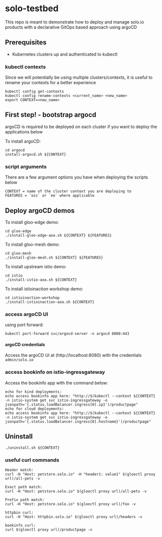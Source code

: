 # solo-testbed
This repo is meant to demonstrate how to deploy and manage solo.io products with a declarative GitOps based approach using argoCD
 
## Prerequisites
- Kubernetes clusters up and authenticated to kubectl

### kubectl contexts
Since we will potentially be using multiple clusters/contexts, it is useful to rename your contexts for a better experience
```
kubectl config get-contexts
kubectl config rename-contexts <current_name> <new_name>
export CONTEXT=<new_name>
```

## First step! - bootstrap argocd
argoCD is required to be deployed on each cluster if you want to deploy the applications below

To install argoCD:
```
cd argocd
install-argocd.sh ${CONTEXT}
```

### script arguments
There are a few argument options you have when deploying the scripts below
```
CONTEXT = name of the cluster context you are deploying to
FEATURES = `oss` or `ee` where applicable
```

## Deploy argoCD demos

To install gloo-edge demo:
```
cd gloo-edge
./install-gloo-edge-aoa.sh ${CONTEXT} ${FEATURES}
```

To install gloo-mesh demo:
```
cd gloo-mesh
./install-gloo-mesh.sh ${CONTEXT} ${FEATURES}
```

To install upstream istio demo:
```
cd istio
./install-istio-aoa.sh ${CONTEXT}
```

To install istioinaction workshop demo: 
```
cd istioinaction-workshop
./install-istioinaction-aoa.sh ${CONTEXT}
```

### access argoCD UI
using port forward:
```
kubectl port-forward svc/argocd-server -n argocd 8080:443
```

#### argoCD credentials
Access the argoCD UI at (http://localhost:8080) with the credentials `admin/solo.io`

### access bookinfo on istio-ingressgateway
Access the bookinfo app with the command below:
```
echo for kind deployments:
echo access bookinfo app here: "http://$(kubectl --context ${CONTEXT} -n istio-system get svc istio-ingressgateway -o jsonpath='{.status.loadBalancer.ingress[0].ip}')/productpage"
echo for cloud deployments:
echo access bookinfo app here: "http://$(kubectl --context ${CONTEXT} -n istio-system get svc istio-ingressgateway -o jsonpath='{.status.loadBalancer.ingress[0].hostname}')/productpage"
```

## Uninstall
```
./uninstall.sh ${CONTEXT}
```

### useful curl commands
```
Header match:
curl -H "Host: petstore.solo.io" -H "header1: value1" $(glooctl proxy url)/all-pets -v

Exact path match:
curl -H "Host: petstore.solo.io" $(glooctl proxy url)/all-pets -v

Prefix path match:
curl -H "Host: petstore.solo.io" $(glooctl proxy url)/foo -v

httpbin curl:
curl -H "Host: httpbin.solo.io" $(glooctl proxy url)/headers -v

bookinfo curl:
curl $(glooctl proxy url)/productpage -v 
```